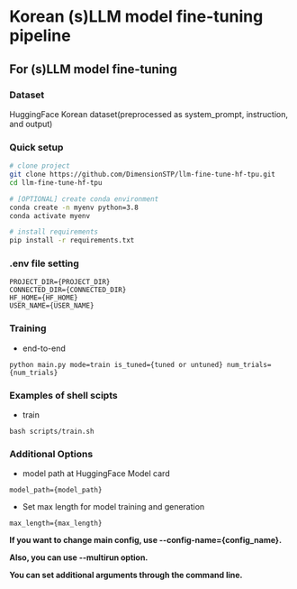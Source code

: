 # Korean (s)LLM model fine-tuning pipeline

## For (s)LLM model fine-tuning

### Dataset
HuggingFace Korean dataset(preprocessed as system_prompt, instruction, and output)

### Quick setup

```bash
# clone project
git clone https://github.com/DimensionSTP/llm-fine-tune-hf-tpu.git
cd llm-fine-tune-hf-tpu

# [OPTIONAL] create conda environment
conda create -n myenv python=3.8
conda activate myenv

# install requirements
pip install -r requirements.txt
```

### .env file setting
```shell
PROJECT_DIR={PROJECT_DIR}
CONNECTED_DIR={CONNECTED_DIR}
HF_HOME={HF_HOME}
USER_NAME={USER_NAME}
```

### Training

* end-to-end
```shell
python main.py mode=train is_tuned={tuned or untuned} num_trials={num_trials}
```

### Examples of shell scipts

* train
```shell
bash scripts/train.sh
```

### Additional Options

* model path at HuggingFace Model card
```shell
model_path={model_path}
```

* Set max length for model training and generation
```shell
max_length={max_length} 
```


__If you want to change main config, use --config-name={config_name}.__

__Also, you can use --multirun option.__

__You can set additional arguments through the command line.__